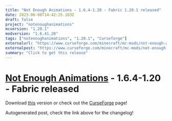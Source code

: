 ```yaml
---
title: "Not Enough Animations - 1.6.4-1.20 - Fabric 1.20.1 released"
date: 2023-06-08T14:42:25.103Z
draft: false
project: "notenoughanimations"
mcversion: "1.20.1"
modversion: "1.6.41.20"
tags: ["notenoughanimations", "1.20.1", "Curseforge"]
externalurl: "https://www.curseforge.com/minecraft/mc-mods/not-enough-animations/files/4573922"
externalpost: "https://www.curseforge.com/minecraft/mc-mods/not-enough-animations/files/4573922"
summary: "Click to get this release"
---
```

# [Not Enough Animations](/project/notenoughanimations) - 1.6.4-1.20 - Fabric released
Download [this](https://www.curseforge.com/minecraft/mc-mods/not-enough-animations/files/4573922) version or check out the [CurseForge](https://www.curseforge.com/minecraft/mc-mods/not-enough-animations) page!

Autogenerated post, check the link above for the changelog!
